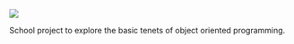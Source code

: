 <img src="https://raw.github.com/Swingline0/Sales-Tracker-98/master/src/sh/eran/ctu/IT251/assets/logo.png" />

School project to explore the basic tenets of object oriented programming.
